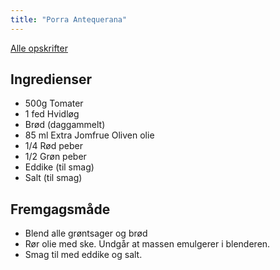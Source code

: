 ```yaml
---
title: "Porra Antequerana"
---
```


[Alle opskrifter](https://duffau.github.io/recipes)


## Ingredienser

- 500g Tomater
- 1 fed Hvidløg
- Brød (daggammelt)
- 85 ml Extra Jomfrue Oliven olie 
- 1/4 Rød peber
- 1/2 Grøn peber
- Eddike (til smag)
- Salt (til smag)

## Fremgagsmåde

- Blend alle grøntsager og brød
- Rør olie med ske. Undgår at massen emulgerer i blenderen.
- Smag til med eddike og salt.
